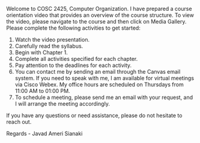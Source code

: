 Welcome to COSC 2425, Computer Organization. I have prepared a course orientation video that provides an overview of the course structure. To view the video, please navigate to the course and then click on Media Gallery.  
Please complete the following activities to get started:  
1. Watch the video presentation.  
2. Carefully read the syllabus.  
3. Begin with Chapter 1.  
6. Complete all activities specified for each chapter.  
7. Pay attention to the deadlines for each activity.  
8. You can contact me by sending an email through the Canvas email system. If you need to speak with me, I am available for virtual meetings via Cisco Webex. My office hours are scheduled on Thursdays from 11:00 AM to 01:00 PM.  
9. To schedule a meeting, please send me an email with your request, and I will arrange the meeting accordingly.  
  
If you have any questions or need assistance, please do not hesitate to reach out.  
  
Regards - Javad Ameri Sianaki